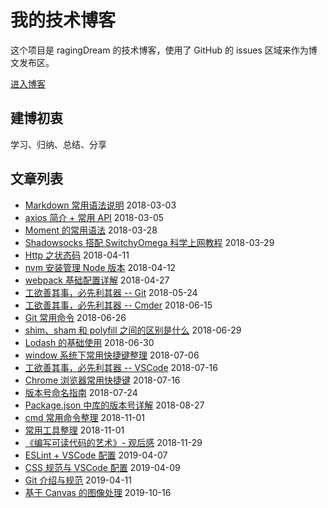 # 我的技术博客

这个项目是 ragingDream 的技术博客，使用了 GitHub 的 issues 区域来作为博文发布区。

[进入博客](https://github.com/ragingDream/blog/issues?q=is%3Aissue+is%3Aclosed)

## 建博初衷

学习、归纳、总结、分享

## 文章列表

- [Markdown 常用语法说明](https://github.com/ragingDream/blog/issues/2) 2018-03-03
- [axios 简介 + 常用 API](https://github.com/ragingDream/blog/issues/3) 2018-03-05
- [Moment 的常用语法](https://github.com/ragingDream/blog/issues/9) 2018-03-28
- [Shadowsocks 搭配 SwitchyOmega 科学上网教程](https://github.com/ragingDream/blog/issues/20) 2018-03-29
- [Http 之状态码](https://github.com/ragingDream/blog/issues/23) 2018-04-11
- [nvm 安装管理 Node 版本](https://github.com/ragingDream/blog/issues/15) 2018-04-12
- [webpack 基础配置详解](https://github.com/ragingDream/blog/issues/1) 2018-04-27
- [工欲善其事，必先利其器 -- Git](https://github.com/ragingDream/blog/issues/25) 2018-05-24
- [工欲善其事，必先利其器 -- Cmder](https://github.com/ragingDream/blog/issues/26) 2018-06-15
- [Git 常用命令](https://github.com/ragingDream/blog/issues/19) 2018-06-26
- [shim、sham 和 polyfill 之间的区别是什么](https://github.com/ragingDream/blog/issues/28) 2018-06-29
- [Lodash 的基础使用](https://github.com/ragingDream/blog/issues/5) 2018-06-30
- [window 系统下常用快捷键整理](https://github.com/ragingDream/blog/issues/29) 2018-07-06
- [工欲善其事，必先利其器 -- VSCode](https://github.com/ragingDream/blog/issues/22) 2018-07-16
- [Chrome 浏览器常用快捷键](https://github.com/ragingDream/blog/issues/30) 2018-07-16
- [版本号命名指南](https://github.com/ragingDream/blog/issues/31) 2018-07-24
- [Package.json 中库的版本号详解](https://github.com/ragingDream/blog/issues/32) 2018-08-27
- [cmd 常用命令整理](https://github.com/ragingDream/blog/issues/33) 2018-11-01
- [常用工具整理](https://github.com/ragingDream/blog/issues/34) 2018-11-01
- [《编写可读代码的艺术》- 观后感](https://github.com/ragingDream/blog/issues/35) 2018-11-29
- [ESLint + VSCode 配置](https://github.com/ragingDream/blog/issues/36) 2019-04-07
- [CSS 规范与 VSCode 配置](https://github.com/ragingDream/blog/issues/37) 2019-04-09
- [Git 介绍与规范](https://github.com/ragingDream/blog/issues/38) 2019-04-11
- [基于 Canvas 的图像处理](https://github.com/ragingDream/blog/issues/39) 2019-10-16
